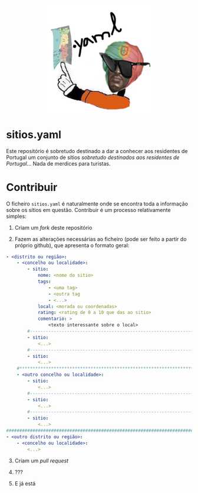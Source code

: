 <p align="center"> 
   <img src="res/portugal.png" width=300>
</p>

# sitios.yaml

Este repositório é sobretudo destinado a dar a conhecer aos residentes de
Portugal um conjunto de sítios *sobretudo destinados aos residentes de Portugal*...
Nada de merdices para turistas.

# Contribuir

O ficheiro `sitios.yaml` é naturalmente onde se encontra toda a informação
sobre os sítios em questão. Contribuir é um processo relativamente simples:

1. Criam um *fork* deste repositório

2. Fazem as alterações necessárias ao ficheiro (pode ser feito a partir
   do próprio github), que apresenta o formato geral:

```yaml
- <distrito ou região>:
    - <concelho ou localidade>:
        - sitio:
            nome: <nome do sitio>
            tags:
                - <uma tag>
                - <outra tag
                - <...>
            local: <morada ou coordenadas>
            rating: <rating de 0 a 10 que das ao sitio>
            comentario: >
                <texto interessante sobre o local>
        #-----------------------------------------------------------------------
        - sitio:
            <...>
        #-----------------------------------------------------------------------
        - sitio:
            <...>
    #***************************************************************************
    - <outro concelho ou localidade>:
        - sitio:
            <...>
        #-----------------------------------------------------------------------
        - sitio:
            <...>
        #-----------------------------------------------------------------------
        - sitio:
            <...>
################################################################################
- <outro distrito ou região>:
    - <concelho ou localidade>:
        <...>
```

3. Criam um *pull request*

4. ???

5. E já está
